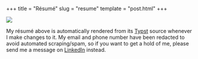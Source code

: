 +++
title = "Résumé"
slug = "resume"
template = "post.html"
+++

<div class="not-prose shadow-lg rounded-md bg-white dark:bg-gray-900">
    <img src="/images/resume.png" class="not-prose dark:invert rounded-md" draggable="false">
</div>

My résumé above is automatically rendered from its [Typst](https://typst.app) source whenever I make changes to it. My email and phone number have been redacted to avoid automated scraping/spam, so if you want to get a hold of me, please send me a message on [LinkedIn](https://www.linkedin.com/in/trevor-nelson-a730411a0/) instead.
